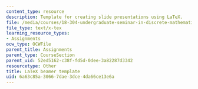 ```yaml
---
content_type: resource
description: Template for creating slide presentations using LaTeX.
file: /media/courses/18-304-undergraduate-seminar-in-discrete-mathematics-spring-2015/6a63c85a30667dae3dce4da66ce13e6a_beamer_template.tex
file_type: text/x-tex
learning_resource_types:
- Assignments
ocw_type: OCWFile
parent_title: Assignments
parent_type: CourseSection
parent_uid: 52ed5162-c38f-fd5d-0dee-3a82287d3342
resourcetype: Other
title: LaTeX beamer template
uid: 6a63c85a-3066-7dae-3dce-4da66ce13e6a
---
```

